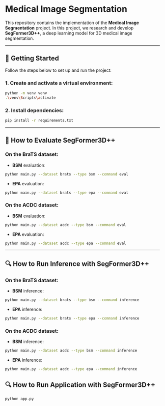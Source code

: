 
# Medical Image Segmentation

This repository contains the implementation of the **Medical Image Segmentation** project. In this project, we research and develop **SegFormer3D++**, a deep learning model for 3D medical image segmentation.

---

## 🚀 Getting Started

Follow the steps below to set up and run the project:

### 1. Create and activate a virtual environment:
```bash
python -m venv venv
.\venv\Scripts\activate     
```

### 2. Install dependencies:
```bash
pip install -r requirements.txt
```

---

## 🧪 How to Evaluate SegFormer3D++

### On the **BraTS** dataset:

- **BSM** evaluation:
```bash
python main.py --dataset brats --type bsm --command eval
```

- **EPA** evaluation:
```bash
python main.py --dataset brats --type epa --command eval
```

### On the **ACDC** dataset:

- **BSM** evaluation:
```bash
python main.py --dataset acdc --type bsm --command eval
```

- **EPA** evaluation:
```bash
python main.py --dataset acdc --type epa --command eval
```

---

## 🔍 How to Run Inference with SegFormer3D++

### On the **BraTS** dataset:

- **BSM** inference:
```bash
python main.py --dataset brats --type bsm --command inference
```

- **EPA** inference:
```bash
python main.py --dataset brats --type epa --command inference
```

### On the **ACDC** dataset:

- **BSM** inference:
```bash
python main.py --dataset acdc --type bsm --command inference
```

- **EPA** inference:
```bash
python main.py --dataset acdc --type epa --command inference
```
## 🔍 How to Run Application with SegFormer3D++
```bash
python app.py
```
